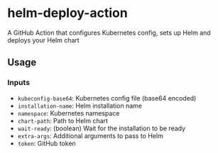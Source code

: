 # helm-deploy-action

A GitHub Action that configures Kubernetes config, sets up Helm and deploys your Helm chart

## Usage

### Inputs

- `kubeconfig-base64`: Kubernetes config file (base64 encoded)
- `installation-name`: Helm installation name
- `namespace`: Kubernetes namespace
- `chart-path`: Path to Helm chart
- `wait-ready`: (boolean) Wait for the installation to be ready
- `extra-args`: Additional arguments to pass to Helm
- `token`: GitHub token
